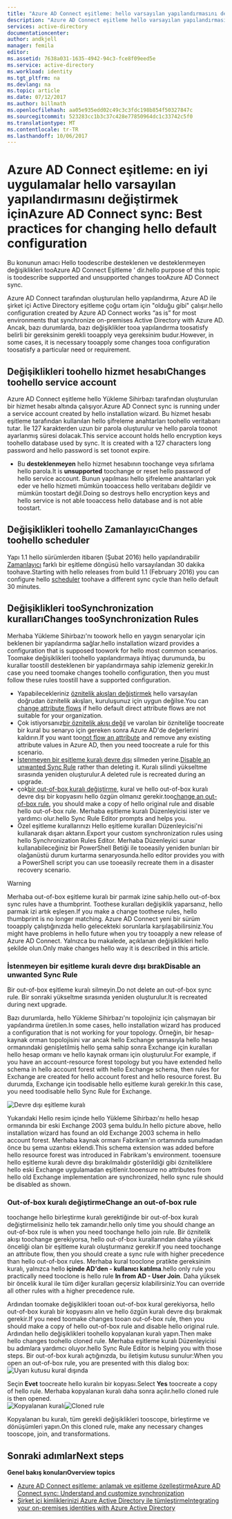 ```yaml
---
title: "Azure AD Connect eşitleme: hello varsayılan yapılandırmasını değiştirme | Microsoft Docs"
description: "Azure AD Connect eşitleme hello varsayılan yapılandırmasını değiştirmek için en iyi yöntemler sağlar."
services: active-directory
documentationcenter: 
author: andkjell
manager: femila
editor: 
ms.assetid: 7638a031-1635-4942-94c3-fce8f09eed5e
ms.service: active-directory
ms.workload: identity
ms.tgt_pltfrm: na
ms.devlang: na
ms.topic: article
ms.date: 07/12/2017
ms.author: billmath
ms.openlocfilehash: aa05e935edd02c49c3c3fdc198b854f50327847c
ms.sourcegitcommit: 523283cc1b3c37c428e77850964dc1c33742c5f0
ms.translationtype: MT
ms.contentlocale: tr-TR
ms.lasthandoff: 10/06/2017
---
```

# <a name="azure-ad-connect-sync-best-practices-for-changing-hello-default-configuration"></a><span data-ttu-id="3feb3-103">Azure AD Connect eşitleme: en iyi uygulamalar hello varsayılan yapılandırmasını değiştirmek için</span><span class="sxs-lookup"><span data-stu-id="3feb3-103">Azure AD Connect sync: Best practices for changing hello default configuration</span></span>
<span data-ttu-id="3feb3-104">Bu konunun amacı Hello toodescribe desteklenen ve desteklenmeyen değişiklikleri tooAzure AD Connect Eşitleme ' dir.</span><span class="sxs-lookup"><span data-stu-id="3feb3-104">hello purpose of this topic is toodescribe supported and unsupported changes tooAzure AD Connect sync.</span></span>

<span data-ttu-id="3feb3-105">Azure AD Connect tarafından oluşturulan hello yapılandırma, Azure AD ile şirket içi Active Directory eşitleme çoğu ortam için "olduğu gibi" çalışır.</span><span class="sxs-lookup"><span data-stu-id="3feb3-105">hello configuration created by Azure AD Connect works “as is” for most environments that synchronize on-premises Active Directory with Azure AD.</span></span> <span data-ttu-id="3feb3-106">Ancak, bazı durumlarda, bazı değişiklikler tooa yapılandırma toosatisfy belirli bir gereksinim gerekli tooapply veya gereksinim budur.</span><span class="sxs-lookup"><span data-stu-id="3feb3-106">However, in some cases, it is necessary tooapply some changes tooa configuration toosatisfy a particular need or requirement.</span></span>

## <a name="changes-toohello-service-account"></a><span data-ttu-id="3feb3-107">Değişiklikleri toohello hizmet hesabı</span><span class="sxs-lookup"><span data-stu-id="3feb3-107">Changes toohello service account</span></span>
<span data-ttu-id="3feb3-108">Azure AD Connect eşitleme hello Yükleme Sihirbazı tarafından oluşturulan bir hizmet hesabı altında çalışıyor.</span><span class="sxs-lookup"><span data-stu-id="3feb3-108">Azure AD Connect sync is running under a service account created by hello installation wizard.</span></span> <span data-ttu-id="3feb3-109">Bu hizmet hesabı eşitleme tarafından kullanılan hello şifreleme anahtarları toohello veritabanı tutar. İle 127 karakterden uzun bir parola oluşturulur ve hello parola toonot ayarlanmış süresi dolacak.</span><span class="sxs-lookup"><span data-stu-id="3feb3-109">This service account holds hello encryption keys toohello database used by sync. It is created with a 127 characters long password and hello password is set toonot expire.</span></span>

* <span data-ttu-id="3feb3-110">Bu **desteklenmeyen** hello hizmet hesabının toochange veya sıfırlama hello parola.</span><span class="sxs-lookup"><span data-stu-id="3feb3-110">It is **unsupported** toochange or reset hello password of hello service account.</span></span> <span data-ttu-id="3feb3-111">Bunun yapılması hello şifreleme anahtarları yok eder ve hello hizmeti mümkün tooaccess hello veritabanı değildir ve mümkün toostart değil.</span><span class="sxs-lookup"><span data-stu-id="3feb3-111">Doing so destroys hello encryption keys and hello service is not able tooaccess hello database and is not able toostart.</span></span>

## <a name="changes-toohello-scheduler"></a><span data-ttu-id="3feb3-112">Değişiklikleri toohello Zamanlayıcı</span><span class="sxs-lookup"><span data-stu-id="3feb3-112">Changes toohello scheduler</span></span>
<span data-ttu-id="3feb3-113">Yapı 1.1 hello sürümlerden itibaren (Şubat 2016) hello yapılandırabilir [Zamanlayıcı](active-directory-aadconnectsync-feature-scheduler.md) farklı bir eşitleme döngüsü hello varsayılandan 30 dakika toohave.</span><span class="sxs-lookup"><span data-stu-id="3feb3-113">Starting with hello releases from build 1.1 (February 2016) you can configure hello [scheduler](active-directory-aadconnectsync-feature-scheduler.md) toohave a different sync cycle than hello default 30 minutes.</span></span>

## <a name="changes-toosynchronization-rules"></a><span data-ttu-id="3feb3-114">Değişiklikleri tooSynchronization kuralları</span><span class="sxs-lookup"><span data-stu-id="3feb3-114">Changes tooSynchronization Rules</span></span>
<span data-ttu-id="3feb3-115">Merhaba Yükleme Sihirbazı'nı toowork hello en yaygın senaryolar için beklenen bir yapılandırma sağlar.</span><span class="sxs-lookup"><span data-stu-id="3feb3-115">hello installation wizard provides a configuration that is supposed toowork for hello most common scenarios.</span></span> <span data-ttu-id="3feb3-116">Toomake değişiklikleri toohello yapılandırmaya ihtiyaç durumunda, bu kurallar toostill desteklenen bir yapılandırmaya sahip izlemeniz gerekir.</span><span class="sxs-lookup"><span data-stu-id="3feb3-116">In case you need toomake changes toohello configuration, then you must follow these rules toostill have a supported configuration.</span></span>

* <span data-ttu-id="3feb3-117">Yapabilecekleriniz [öznitelik akışları değiştirmek](active-directory-aadconnectsync-change-the-configuration.md#other-common-attribute-flow-changes) hello varsayılan doğrudan öznitelik akışları, kuruluşunuz için uygun değilse.</span><span class="sxs-lookup"><span data-stu-id="3feb3-117">You can [change attribute flows](active-directory-aadconnectsync-change-the-configuration.md#other-common-attribute-flow-changes) if hello default direct attribute flows are not suitable for your organization.</span></span>
* <span data-ttu-id="3feb3-118">Çok istiyorsanız[bir öznitelik akışı değil](active-directory-aadconnectsync-change-the-configuration.md#do-not-flow-an-attribute) ve varolan bir özniteliğe toocreate bir kural bu senaryo için gereken sonra Azure AD'de değerlerini kaldırın.</span><span class="sxs-lookup"><span data-stu-id="3feb3-118">If you want too[not flow an attribute](active-directory-aadconnectsync-change-the-configuration.md#do-not-flow-an-attribute) and remove any existing attribute values in Azure AD, then you need toocreate a rule for this scenario.</span></span>
* <span data-ttu-id="3feb3-119">[İstenmeyen bir eşitleme kuralı devre dışı](#disable-an-unwanted-sync-rule) silmeden yerine.</span><span class="sxs-lookup"><span data-stu-id="3feb3-119">[Disable an unwanted Sync Rule](#disable-an-unwanted-sync-rule) rather than deleting it.</span></span> <span data-ttu-id="3feb3-120">Kuralı silindi yükseltme sırasında yeniden oluşturulur.</span><span class="sxs-lookup"><span data-stu-id="3feb3-120">A deleted rule is recreated during an upgrade.</span></span>
* <span data-ttu-id="3feb3-121">çok[bir out-of-box kuralı değiştirme](#change-an-out-of-box-rule), kural ve hello out-of-box kuralı devre dışı bir kopyasını hello özgün olmanız gerekir.</span><span class="sxs-lookup"><span data-stu-id="3feb3-121">too[change an out-of-box rule](#change-an-out-of-box-rule), you should make a copy of hello original rule and disable hello out-of-box rule.</span></span> <span data-ttu-id="3feb3-122">Merhaba eşitleme kuralı Düzenleyicisi ister ve yardımcı olur.</span><span class="sxs-lookup"><span data-stu-id="3feb3-122">hello Sync Rule Editor prompts and helps you.</span></span>
* <span data-ttu-id="3feb3-123">Özel eşitleme kurallarınızı Hello eşitleme kuralları Düzenleyicisi'ni kullanarak dışarı aktarın.</span><span class="sxs-lookup"><span data-stu-id="3feb3-123">Export your custom synchronization rules using hello Synchronization Rules Editor.</span></span> <span data-ttu-id="3feb3-124">Merhaba Düzenleyici sunar kullanabileceğiniz bir PowerShell Betiği ile tooeasily yeniden bunları bir olağanüstü durum kurtarma senaryosunda.</span><span class="sxs-lookup"><span data-stu-id="3feb3-124">hello editor provides you with a PowerShell script you can use tooeasily recreate them in a disaster recovery scenario.</span></span>

> [!WARNING]
> <span data-ttu-id="3feb3-125">Merhaba out-of-box eşitleme kuralı bir parmak izine sahip.</span><span class="sxs-lookup"><span data-stu-id="3feb3-125">hello out-of-box sync rules have a thumbprint.</span></span> <span data-ttu-id="3feb3-126">Toothese kuralları değişiklik yaparsanız, hello parmak izi artık eşleşen.</span><span class="sxs-lookup"><span data-stu-id="3feb3-126">If you make a change toothese rules, hello thumbprint is no longer matching.</span></span> <span data-ttu-id="3feb3-127">Azure AD Connect yeni bir sürüm tooapply çalıştığınızda hello gelecekteki sorunlarla karşılaşabilirsiniz.</span><span class="sxs-lookup"><span data-stu-id="3feb3-127">You might have problems in hello future when you try tooapply a new release of Azure AD Connect.</span></span> <span data-ttu-id="3feb3-128">Yalnızca bu makalede, açıklanan değişiklikleri hello şekilde olun.</span><span class="sxs-lookup"><span data-stu-id="3feb3-128">Only make changes hello way it is described in this article.</span></span>

### <a name="disable-an-unwanted-sync-rule"></a><span data-ttu-id="3feb3-129">İstenmeyen bir eşitleme kuralı devre dışı bırak</span><span class="sxs-lookup"><span data-stu-id="3feb3-129">Disable an unwanted Sync Rule</span></span>
<span data-ttu-id="3feb3-130">Bir out-of-box eşitleme kuralı silmeyin.</span><span class="sxs-lookup"><span data-stu-id="3feb3-130">Do not delete an out-of-box sync rule.</span></span> <span data-ttu-id="3feb3-131">Bir sonraki yükseltme sırasında yeniden oluşturulur.</span><span class="sxs-lookup"><span data-stu-id="3feb3-131">It is recreated during next upgrade.</span></span>

<span data-ttu-id="3feb3-132">Bazı durumlarda, hello Yükleme Sihirbazı'nı topolojiniz için çalışmayan bir yapılandırma üretilen.</span><span class="sxs-lookup"><span data-stu-id="3feb3-132">In some cases, hello installation wizard has produced a configuration that is not working for your topology.</span></span> <span data-ttu-id="3feb3-133">Örneğin, bir hesap-kaynak orman topolojisini var ancak hello Exchange şemasıyla hello hesap ormanındaki genişletilmiş hello şema sahip sonra Exchange için kuralları hello hesap ormanı ve hello kaynak ormanı için oluşturulur.</span><span class="sxs-lookup"><span data-stu-id="3feb3-133">For example, if you have an account-resource forest topology but you have extended hello schema in hello account forest with hello Exchange schema, then rules for Exchange are created for hello account forest and hello resource forest.</span></span> <span data-ttu-id="3feb3-134">Bu durumda, Exchange için toodisable hello eşitleme kuralı gerekir.</span><span class="sxs-lookup"><span data-stu-id="3feb3-134">In this case, you need toodisable hello Sync Rule for Exchange.</span></span>

![Devre dışı eşitleme kuralı](./media/active-directory-aadconnectsync-best-practices-changing-default-configuration/exchangedisabledrule.png)

<span data-ttu-id="3feb3-136">Yukarıdaki Hello resim içinde hello Yükleme Sihirbazı'nı hello hesap ormanında bir eski Exchange 2003 şema buldu.</span><span class="sxs-lookup"><span data-stu-id="3feb3-136">In hello picture above, hello installation wizard has found an old Exchange 2003 schema in hello account forest.</span></span> <span data-ttu-id="3feb3-137">Merhaba kaynak ormanı Fabrikam'ın ortamında sunulmadan önce bu şema uzantısı eklendi.</span><span class="sxs-lookup"><span data-stu-id="3feb3-137">This schema extension was added before hello resource forest was introduced in Fabrikam's environment.</span></span> <span data-ttu-id="3feb3-138">tooensure hello eşitleme kuralı devre dışı bırakılmalıdır gösterildiği gibi özniteliklere hello eski Exchange uygulamadan eşitlenir.</span><span class="sxs-lookup"><span data-stu-id="3feb3-138">tooensure no attributes from hello old Exchange implementation are synchronized, hello sync rule should be disabled as shown.</span></span>

### <a name="change-an-out-of-box-rule"></a><span data-ttu-id="3feb3-139">Out-of-box kuralı değiştirme</span><span class="sxs-lookup"><span data-stu-id="3feb3-139">Change an out-of-box rule</span></span>
<span data-ttu-id="3feb3-140">toochange hello birleştirme kuralı gerektiğinde bir out-of-box kuralı değiştirmelisiniz hello tek zamandır.</span><span class="sxs-lookup"><span data-stu-id="3feb3-140">hello only time you should change an out-of-box rule is when you need toochange hello join rule.</span></span> <span data-ttu-id="3feb3-141">Bir öznitelik akışı toochange gerekiyorsa, hello out-of-box kurallarından daha yüksek önceliği olan bir eşitleme kuralı oluşturmanız gerekir.</span><span class="sxs-lookup"><span data-stu-id="3feb3-141">If you need toochange an attribute flow, then you should create a sync rule with higher precedence than hello out-of-box rules.</span></span> <span data-ttu-id="3feb3-142">Merhaba kural tooclone pratikte gereksinim kuralı, yalnızca hello **içinde AD'den - kullanıcı katılma**.</span><span class="sxs-lookup"><span data-stu-id="3feb3-142">hello only rule you practically need tooclone is hello rule **In from AD - User Join**.</span></span> <span data-ttu-id="3feb3-143">Daha yüksek bir öncelik kural ile tüm diğer kuralları geçersiz kılabilirsiniz.</span><span class="sxs-lookup"><span data-stu-id="3feb3-143">You can override all other rules with a higher precedence rule.</span></span>

<span data-ttu-id="3feb3-144">Ardından toomake değişiklikleri tooan out-of-box kural gerekiyorsa, hello out-of-box kuralı bir kopyasını alın ve hello özgün kuralı devre dışı bırakmak gerekir.</span><span class="sxs-lookup"><span data-stu-id="3feb3-144">If you need toomake changes tooan out-of-box rule, then you should make a copy of hello out-of-box rule and disable hello original rule.</span></span> <span data-ttu-id="3feb3-145">Ardından hello değişiklikleri toohello kopyalanan kuralı yapın.</span><span class="sxs-lookup"><span data-stu-id="3feb3-145">Then make hello changes toohello cloned rule.</span></span> <span data-ttu-id="3feb3-146">Merhaba eşitleme kuralı Düzenleyicisi bu adımlara yardımcı oluyor.</span><span class="sxs-lookup"><span data-stu-id="3feb3-146">hello Sync Rule Editor is helping you with those steps.</span></span> <span data-ttu-id="3feb3-147">Bir out-of-box kuralı açtığınızda, bu iletişim kutusu sunulur:</span><span class="sxs-lookup"><span data-stu-id="3feb3-147">When you open an out-of-box rule, you are presented with this dialog box:</span></span>  
![Uyarı kutusu kural dışında](./media/active-directory-aadconnectsync-best-practices-changing-default-configuration/warningoutofboxrule.png)

<span data-ttu-id="3feb3-149">Seçin **Evet** toocreate hello kuralın bir kopyası.</span><span class="sxs-lookup"><span data-stu-id="3feb3-149">Select **Yes** toocreate a copy of hello rule.</span></span> <span data-ttu-id="3feb3-150">Merhaba kopyalanan kuralı daha sonra açılır.</span><span class="sxs-lookup"><span data-stu-id="3feb3-150">hello cloned rule is then opened.</span></span>  
<span data-ttu-id="3feb3-151">![Kopyalanan kuralı](./media/active-directory-aadconnectsync-best-practices-changing-default-configuration/clonedrule.png)</span><span class="sxs-lookup"><span data-stu-id="3feb3-151">![Cloned rule](./media/active-directory-aadconnectsync-best-practices-changing-default-configuration/clonedrule.png)</span></span>

<span data-ttu-id="3feb3-152">Kopyalanan bu kuralı, tüm gerekli değişiklikleri tooscope, birleştirme ve dönüşümleri yapın.</span><span class="sxs-lookup"><span data-stu-id="3feb3-152">On this cloned rule, make any necessary changes tooscope, join, and transformations.</span></span>

## <a name="next-steps"></a><span data-ttu-id="3feb3-153">Sonraki adımlar</span><span class="sxs-lookup"><span data-stu-id="3feb3-153">Next steps</span></span>
<span data-ttu-id="3feb3-154">**Genel bakış konuları**</span><span class="sxs-lookup"><span data-stu-id="3feb3-154">**Overview topics**</span></span>

* [<span data-ttu-id="3feb3-155">Azure AD Connect eşitleme: anlamak ve eşitleme özelleştirme</span><span class="sxs-lookup"><span data-stu-id="3feb3-155">Azure AD Connect sync: Understand and customize synchronization</span></span>](active-directory-aadconnectsync-whatis.md)
* [<span data-ttu-id="3feb3-156">Şirket içi kimliklerinizi Azure Active Directory ile tümleştirme</span><span class="sxs-lookup"><span data-stu-id="3feb3-156">Integrating your on-premises identities with Azure Active Directory</span></span>](active-directory-aadconnect.md)
